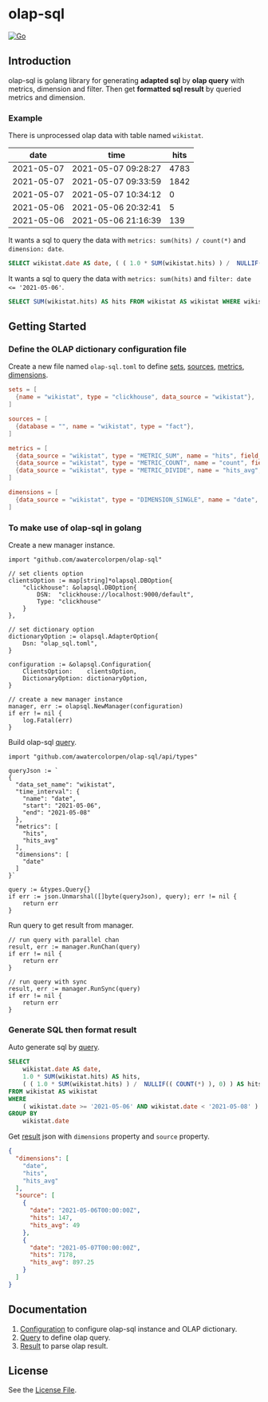 # olap-sql

[![Go](https://github.com/AWaterColorPen/olap-sql/actions/workflows/go.yml/badge.svg)](https://github.com/AWaterColorPen/olap-sql/actions/workflows/go.yml)

## Introduction

olap-sql is golang library for generating **adapted sql** by **olap query** with metrics, dimension and filter. 
Then get **formatted sql result** by queried metrics and dimension.

### Example

There is unprocessed olap data with table named `wikistat`.

| date       | time                | hits |
|------------|---------------------|------|
| 2021-05-07 | 2021-05-07 09:28:27 | 4783 |
| 2021-05-07 | 2021-05-07 09:33:59 | 1842 |
| 2021-05-07 | 2021-05-07 10:34:12 | 0    |
| 2021-05-06 | 2021-05-06 20:32:41 | 5    |
| 2021-05-06 | 2021-05-06 21:16:39 | 139  |

It wants a sql to query the data with `metrics: sum(hits) / count(*)` and `dimension: date`.

```sql
SELECT wikistat.date AS date, ( ( 1.0 * SUM(wikistat.hits) ) /  NULLIF(( COUNT(*) ), 0) ) AS hits_avg FROM wikistat AS wikistat GROUP BY wikistat.date
```

It wants a sql to query the data with `metrics: sum(hits)` and `filter: date <= '2021-05-06'`.

```sql
SELECT SUM(wikistat.hits) AS hits FROM wikistat AS wikistat WHERE wikistat.date <= '2021-05-06'
```

## Getting Started

### Define the OLAP dictionary configuration file

Create a new file named `olap-sql.toml` to define 
[sets](./docs/configuration.md#sets), 
[sources](./docs/configuration.md#sources), 
[metrics](./docs/configuration.md#metrics),
[dimensions](./docs/configuration.md#dimensions).

```toml
sets = [
  {name = "wikistat", type = "clickhouse", data_source = "wikistat"},
]

sources = [
  {database = "", name = "wikistat", type = "fact"},
]

metrics = [
  {data_source = "wikistat", type = "METRIC_SUM", name = "hits", field_name = "hits", value_type = "VALUE_INTEGER"},
  {data_source = "wikistat", type = "METRIC_COUNT", name = "count", field_name = "*", value_type = "VALUE_INTEGER"},
  {data_source = "wikistat", type = "METRIC_DIVIDE", name = "hits_avg", value_type = "VALUE_FLOAT", dependency = ["wikistat.hits", "wikistat.count"]},
]

dimensions = [
  {data_source = "wikistat", type = "DIMENSION_SINGLE", name = "date", field_name = "date", value_type = "VALUE_STRING"},
]
```

### To make use of olap-sql in golang

Create a new manager instance.

```golang
import "github.com/awatercolorpen/olap-sql"

// set clients option
clientsOption := map[string]*olapsql.DBOption{
	"clickhouse": &olapsql.DBOption{
		DSN:  "clickhouse://localhost:9000/default", 
		Type: "clickhouse"
	}
},

// set dictionary option
dictionaryOption := olapsql.AdapterOption{
	Dsn: "olap_sql.toml",
}

configuration := &olapsql.Configuration{
	ClientsOption:    clientsOption, 
	DictionaryOption: dictionaryOption,
}

// create a new manager instance
manager, err := olapsql.NewManager(configuration)
if err != nil {
	log.Fatal(err)
}
```

Build olap-sql [query](./docs/query.md).

```golang
import "github.com/awatercolorpen/olap-sql/api/types"

queryJson := `
{
  "data_set_name": "wikistat",
  "time_interval": {
    "name": "date",
    "start": "2021-05-06",
    "end": "2021-05-08"
  },
  "metrics": [
    "hits",
    "hits_avg"
  ],
  "dimensions": [
    "date"
  ]
}`

query := &types.Query{}
if err := json.Unmarshal([]byte(queryJson), query); err != nil {
	return err
}
```

Run query to get result from manager.

```golang
// run query with parallel chan
result, err := manager.RunChan(query)
if err != nil {
	return err
}

// run query with sync
result, err := manager.RunSync(query)
if err != nil {
	return err
}
```

### Generate SQL then format result

Auto generate sql by [query](./docs/query.md).

```sql
SELECT
    wikistat.date AS date,
    1.0 * SUM(wikistat.hits) AS hits,
    ( ( 1.0 * SUM(wikistat.hits) ) /  NULLIF(( COUNT(*) ), 0) ) AS hits_avg
FROM wikistat AS wikistat
WHERE
    ( wikistat.date >= '2021-05-06' AND wikistat.date < '2021-05-08' )
GROUP BY
    wikistat.date
```

Get [result](./docs/result.md) json with `dimensions` property and `source` property.

```json
{
  "dimensions": [
    "date",
    "hits",
    "hits_avg"
  ],
  "source": [
    {
      "date": "2021-05-06T00:00:00Z",
      "hits": 147,
      "hits_avg": 49
    },
    {
      "date": "2021-05-07T00:00:00Z",
      "hits": 7178,
      "hits_avg": 897.25
    }
  ]
}
```

## Documentation

1. [Configuration](./docs/configuration.md) to configure olap-sql instance and OLAP dictionary.
2. [Query](./docs/query.md) to define olap query.
3. [Result](./docs/result.md) to parse olap result.

## License

See the [License File](./LICENSE).
